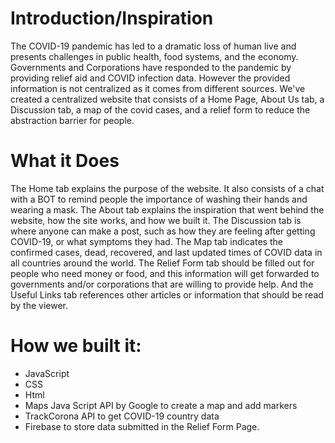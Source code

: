 # Introduction/Inspiration
The COVID-19 pandemic has led to a dramatic loss of human live and presents challenges in public health, food systems, and the economy. Governments and Corporations have responded to the pandemic by providing relief aid and COVID infection data. However the provided information is not centralized as it comes from different sources. We've created a centralized website that consists of a Home Page, About Us tab, a Discussion tab, a map of the covid cases, and a relief form to reduce the abstraction barrier for people.

# What it Does
The Home tab explains the purpose of the website. It also consists of a chat with a BOT to remind people the importance of washing their hands and wearing a mask. The About tab explains the inspiration that went behind the website, how the site works, and how we built it. The Discussion tab is where anyone can make a post, such as how they are feeling after getting COVID-19, or what symptoms they had. The Map tab indicates the confirmed cases, dead, recovered, and last updated times of COVID data in all countries around the world. The Relief Form tab should be filled out for people who need money or food, and this information will get forwarded to governments and/or corporations that are willing to provide help. And the Useful Links tab references other articles or information that should be read by the viewer.

# How we built it:
- JavaScript
- CSS
- Html
- Maps Java Script API by Google to create a map and add markers
- TrackCorona API to get COVID-19 country data
- Firebase to store data submitted in the Relief Form Page. 




